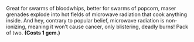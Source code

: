 Great for swarms of bloodwhips, better for swarms of popcorn, maser grenades explode into hot fields of microwave radiation that cook anything inside. And hey, contrary to popular belief, microwave radiation is non-ionizing, meaning it won’t cause cancer, only blistering, deadly burns! Pack of two. **(Costs 1 gem.)**